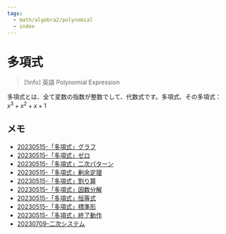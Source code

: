 ```yaml
---
tags:
  - math/algebra2/polynomial
  - index
---
```


# 多項式

> [!info] 英語
> Polynomial Expression

多項式とは、全て変数の指数が整数でして、代数式です。多項式、その多項式：$x^3+x^2+x+1$

## メモ
- [20230515-「多項式」グラフ](20230515-「多項式」グラフ.md)
- [20230515-「多項式」ゼロ](20230515-「多項式」ゼロ.md)
- [20230515-「多項式」二次パターン](20230515-「多項式」二次パターン.md)
- [20230515-「多項式」剰余定理](20230515-「多項式」剰余定理.md)
- [20230515-「多項式」割り算](20230515-「多項式」割り算.md)
- [20230515-「多項式」因数分解](20230515-「多項式」因数分解.md)
- [20230515-「多項式」恒等式](20230515-「多項式」恒等式.md)
- [20230515-「多項式」標準形](20230515-「多項式」標準形.md)
- [20230515-「多項式」終了動作](20230515-「多項式」終了動作.md)
- [20230709-二次システム](20230709-二次システム.md)